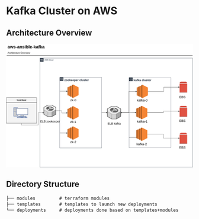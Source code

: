 # Kafka Cluster on AWS

## Architecture Overview
![Kafka Cluster on AWS](./kafka-cluster-aws.png)


## Directory Structure

```
├── modules         # terraform modules          
├── templates       # templates to launch new deployments
└── deployments     # deployments done based on templates+modules
```